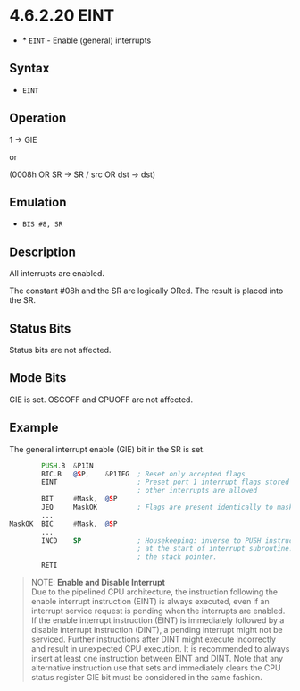 # 4.6.2.20 EINT

- \* `EINT` - Enable (general) interrupts

## Syntax

- `EINT`

## Operation

1 → GIE

or

(0008h OR SR → SR / src OR dst → dst)

## Emulation

- `BIS #8, SR`

## Description

All interrupts are enabled.

The constant #08h and the SR are logically ORed. The result is placed into the SR.

## Status Bits

Status bits are not affected.

## Mode Bits

GIE is set. OSCOFF and CPUOFF are not affected.

## Example

The general interrupt enable (GIE) bit in the SR is set.

```asm
        PUSH.B  &P1IN
        BIC.B   @SP,    &P1IFG  ; Reset only accepted flags
        EINT                    ; Preset port 1 interrupt flags stored on stack
                                ; other interrupts are allowed
        BIT     #Mask,  @SP
        JEQ     MaskOK          ; Flags are present identically to mask: jump
        ...
MaskOK  BIC     #Mask,  @SP
        ...
        INCD    SP              ; Housekeeping: inverse to PUSH instruction
                                ; at the start of interrupt subroutine. Corrects
                                ; the stack pointer.
        RETI
```

> NOTE: **Enable and Disable Interrupt**
> <br>
> Due to the pipelined CPU architecture, the instruction following the enable interrupt instruction (EINT)
> is always executed, even if an interrupt service request is pending when the interrupts are enabled.
> <br>
> If the enable interrupt instruction (EINT) is immediately followed by a disable interrupt instruction (DINT),
> a pending interrupt might not be serviced. Further instructions after DINT might execute incorrectly and result
> in unexpected CPU execution. It is recommended to always insert at least one instruction between EINT and DINT.
> Note that any alternative instruction use that sets and immediately clears the CPU status register GIE bit must
> be considered in the same fashion.
